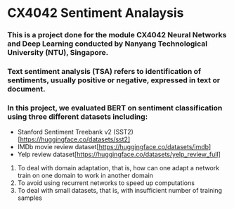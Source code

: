 # CX4042 Sentiment Analaysis

### This is a project done for the module CX4042 Neural Networks and Deep Learning conducted by Nanyang Technological University (NTU), Singapore. 
### Text sentiment analysis (TSA) refers to identification of sentiments, usually positive or negative, expressed in text or document.
### In this project, we evaluated BERT on sentiment classification using three different datasets including:
- Stanford Sentiment Treebank v2 (SST2)[https://huggingface.co/datasets/sst2] 
- IMDb movie review dataset[https://huggingface.co/datasets/imdb]
- Yelp review dataset[https://huggingface.co/datasets/yelp_review_full] 

1. To deal with domain adaptation, that is, how can one adapt a network train on one domain to work in another domain
2. To avoid using recurrent networks to speed up computations
3. To deal with small datasets, that is, with insufficient number of training samples
